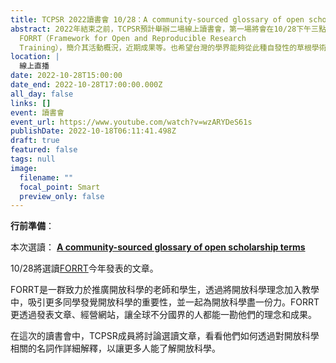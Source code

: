 ```yaml
---
title: TCPSR 2022讀書會 10/28：A community-sourced glossary of open scholarship terms
abstract: 2022年結束之前，TCPSR預計舉辦二場線上讀書會，第一場將會在10/28下午三點至五點，用線上直播的方式和大家見面。主旨在介紹近來迅速竄起的開放科學社群
  FORRT（Framework for Open and Reproducible Research
  Training），簡介其活動概況，近期成果等。也希望台灣的學界能夠從此種自發性的草根學術組織社團運作得到啟發，甚至效法學習。
location: |
  線上直播
date: 2022-10-28T15:00:00
date_end: 2022-10-28T17:00:00.000Z
all_day: false
links: []
event: 讀書會
event_url: https://www.youtube.com/watch?v=wzARYDeS61s
publishDate: 2022-10-18T06:11:41.498Z
draft: true
featured: false
tags: null
image:
  filename: ""
  focal_point: Smart
  preview_only: false
---
```

<!--- Before website PM agree the content, Don' turn "DRAFT" off. --->

<!--- This is a template. Don't change anything! --->

<!--- For any instrucion yet to be presented, please tell the website PM. --->

<!--- 宣傳圖檔名必須是"featured.jpg" --->

<!--- upload "featured.jpg" in FEATURED IMAGE --->

<!--- 講者： --->

<!--- 依狀況置入 --->

**行前準備**：

本次選讀： **[A community-sourced glossary of open scholarship terms](https://pubmed.ncbi.nlm.nih.gov/35190714/)**

10/28將選讀[FORRT](https://forrt.org/)今年發表的文章。 

FORRT是一群致力於推廣開放科學的老師和學生，透過將開放科學理念加入教學中，吸引更多同學發覺開放科學的重要性，並一起為開放科學盡一份力。FORRT更透過發表文章、經營網站，讓全球不分國界的人都能一勘他們的理念和成果。 

在這次的讀書會中，TCPSR成員將討論選讀文章，看看他們如何透過對開放科學相關的名詞作詳細解釋，以讓更多人能了解開放科學。

